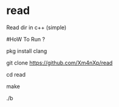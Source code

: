 # read
Read dir in c++ (simple)

#HoW To Run ?

pkg install clang

git clone https://github.com/Xm4nXp/read

cd read

make

./b
